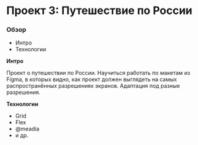 # Проект 3: Путешествие по России

### Обзор
* Интро
* Технологии

**Интро**

Проект о путешествии по России.
Научиться работать по макетам из Figma, в которых видно, как проект должен выглядеть на самых распространённых разрешениях экранов.
Адаптация под разные разрешения.

**Технологии**
* Grid
* Flex
* @meadia
* и др.

